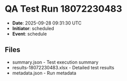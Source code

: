 # QA Test Run 18072230483

- **Date**: 2025-09-28 09:31:30 UTC
- **Initiator**: scheduled
- **Event**: schedule

## Files
- summary.json - Test execution summary
- results-18072230483.xlsx - Detailed test results
- metadata.json - Run metadata
